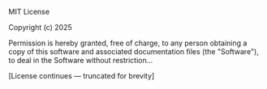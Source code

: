MIT License

Copyright (c) 2025

Permission is hereby granted, free of charge, to any person obtaining a copy
of this software and associated documentation files (the "Software"), to deal
in the Software without restriction...

[License continues — truncated for brevity]
